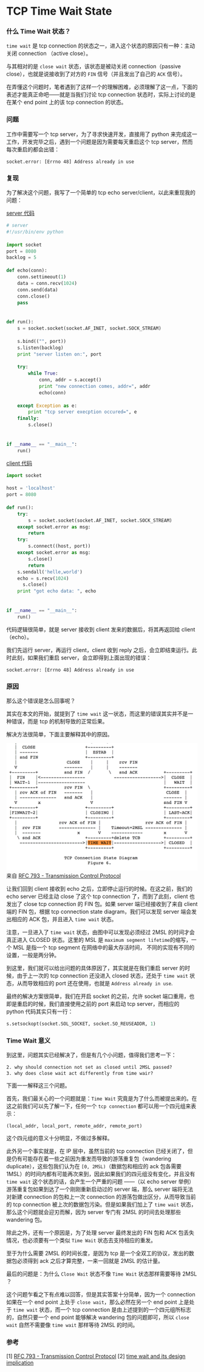 # TCP Time Wait State

### 什么 Time Wait 状态？
`time wait` 是 tcp connection 的状态之一，进入这个状态的原因只有一种：主动关闭 connection （active close）。

与其相对的是 `close wait` 状态，该状态是被动关闭 connection（passive close），也就是说接收到了对方的 `FIN` 信号（并且发出了自己的 `ACK` 信号）。

在弄懂这个问题时，笔者遇到了这样一个的理解困难，必须理解了这一点，下面的表述才能真正命吧——就是当我们讨论 tcp connection 状态时，实际上讨论的是在某个 end point 上的该 tcp connection 的状态。

### 问题
工作中需要写一个 tcp server，为了寻求快速开发，直接用了 python 来完成这一工作，开发完毕之后，遇到一个问题是因为需要每天重启这个 tcp server，然而每次重启的都会出错：
```
socket.error: [Errno 48] Address already in use
```

### 复现
为了解决这个问题，我写了一个简单的 tcp echo server/client，以此来重现我的问题：

[server 代码](https://github.com/ShiKaiWi/ShiKaiWi.github.io/blob/master/resources/tcp-time-wait-state/tcp-server.py)
```python
# server
#!/usr/bin/env python

import socket
port = 8080
backlog = 5

def echo(conn):
    conn.settimeout(1)
    data = conn.recv(1024)
    conn.send(data)
    conn.close()
    pass


def run():
    s = socket.socket(socket.AF_INET, socket.SOCK_STREAM)

    s.bind(("", port))
    s.listen(backlog)
    print "server listen on:", port

    try:
        while True:
            conn, addr = s.accept()
            print "new connection comes, addr=", addr
            echo(conn)

    except Exception as e:
        print "tcp server execption occured=", e
    finally:
        s.close()


if __name__ == "__main__":
    run()
```

[client 代码](https://github.com/ShiKaiWi/ShiKaiWi.github.io/blob/master/resources/tcp-time-wait-state/tcp-client.py)
```python
import socket

host = 'localhost'
port = 8080

def run():
    try:
        s = socket.socket(socket.AF_INET, socket.SOCK_STREAM)
    except socket.error as msg:
        return
    try:
        s.connect((host, port))
    except socket.error as msg:
        s.close()
        return
    s.sendall('helle,world')
    echo = s.recv(1024)
	  s.close()
    print "got echo data: ", echo


if __name__ == "__main__":
    run()
```

代码逻辑很简单，就是 server  接收到 client 发来的数据后，将其再返回给 client（echo）。

我们先运行 server，再运行 client，client 收到 reply 之后，会立即结束运行。此时此刻，如果我们重启 server，会立即得到上面出现的错误：
```
socket.error: [Errno 48] Address already in use
```

### 原因
那么这个错误是怎么回事呢？

其实在本文的开始，就提到了 `time wait` 这一状态，而这里的错误其实并不是一种错误，而是 tcp 的机制导致的正常后果。

解决方法很简单，下面主要解释其中的原因。

![](https://github.com/ShiKaiWi/ShiKaiWi.github.io/blob/master/resources/tcp-time-wait-state/tcp-state-diagram.png)
来自 [RFC 793 - Transmission Control Protocol](https://tools.ietf.org/html/rfc793)

让我们回到 client 接收到 echo 之后，立即停止运行的时候。在这之前，我们的 echo server 已经主动 close 了这个 tcp connection 了，而到了此刻，client 也发出了 close tcp connection 的 FIN 包。如果 server 端已经接收到了来自 client 端的 FIN 包，根据 tcp connection state diagram，我们可以发现 server 端会发出相应的 ACK 包，并且进入 `time wait` 状态。

注意，一旦进入了 `time wait` 状态，由图中可以发现必须经过 2MSL 的时间才会真正进入 CLOSED 状态。这里的 MSL 是 `maximum segment lifetime`的缩写，一个 MSL 是指一个 tcp segment 在网络中的最大存活时间， 不同的实现有不同的设置，一般是两分钟。

到这里，我们就可以给出问题的具体原因了，其实就是在我们重启 server 的时候，由于上一次的 tcp connection 还没进入 closed 状态，还处于 `time wait` 状态，从而导致相应的 port 还在使用，也就是 `Address already in use`.

最终的解决方案很简单，我们在开启 socket 的之前，允许 socket 端口重用，也即是重启的时候，我们直接使用之前的 port 来启动 tcp server，而相应的 python 代码其实只有一行：
```python
s.setsockopt(socket.SOL_SOCKET, socket.SO_REUSEADDR, 1)
```

### Time Wait 意义
到这里，问题其实已经解决了，但是有几个小问题，值得我们思考一下：
``` 1. why is time wait state necessary?
2. why should connection not set as closed until 2MSL passed?
3. why does close wait act differently from time wair?
```

下面一一解释这三个问题。

首先，我们最关心的一个问题就是：`Time Wait` 究竟是为了什么而被提出来的。在这之前我们可以先了解一下，任何一个 `tcp connection` 都可以用一个四元组来表示：
```
(local_addr, local_port, remote_addr, remote_port)
```
这个四元组的意义十分明显，不做过多解释。

此外另一个事实就是，在 IP 层中，虽然当前的 tcp connection 已经关闭了，但是仍有可能存在着一些之前因为重发而导致的游荡重复包（wandering duplicate），这些包我们认为在 `[0, 2MSL)`（数据包和相应的 ack 包各需要 1MSL）的时间内都有可能再次来到，因此如果我们的四元组没有变化，并且没有 `time wait` 这个状态的话，会产生一个严重的问题 ——（以 echo server 举例）游荡重复包如果到达了一个刚刚重新启动过的 server 端，那么 server 端将无法对新建 connection 的包和上一次 connection 的游荡包做出区分，从而导致当前的 tcp connection 被上次的数据包污染。但是如果我们加上了 `time wait` 状态，那么这个问题就会迎刃而解，因为 server 专门有 2MSL 的时间去处理那些 wandering 包。

除此之外，还有一个原因是，为了处理 server 最终发出的 FIN 包和 ACK 包丢失情况，也必须要有一个类似 `Time Wait` 状态去支持相应的重发。

至于为什么需要 2MSL 的时间长度，是因为 tcp 是一个全双工的协议，发出的数据包必须得到 ack 之后才算完整，一来一回就是 2MSL 的估计量。

最后的问题是：为什么 `Close Wait` 状态不像 `Time Wait` 状态那样需要等待 2MSL ？

这个问题乍看之下有点难以回答，但是其实答案十分简单，因为一个 connection 如果在一个 end point 上处于 `close wait`，那么必然在另一个 end point 上是处于 `time wait` 状态，而一个 tcp connection 是由上述提到的一个四元组所标志的，自然只要一个 end point 能够解决 wandering 包的问题即可，所以 `close wait` 自然不需要像 `time wait` 那样等待 2MSL 的时间。

### 参考
[1] [RFC 793 - Transmission Control Protocol](https://tools.ietf.org/html/rfc793)
[2] [time wait and its design implication](http://www.serverframework.com/asynchronousevents/2011/01/time-wait-and-its-design-implications-for-protocols-and-scalable-servers.html)
